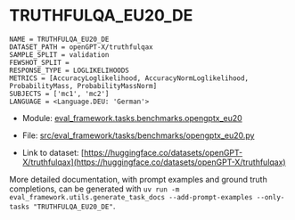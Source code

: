 # TRUTHFULQA_EU20_DE

````
NAME = TRUTHFULQA_EU20_DE
DATASET_PATH = openGPT-X/truthfulqax
SAMPLE_SPLIT = validation
FEWSHOT_SPLIT =
RESPONSE_TYPE = LOGLIKELIHOODS
METRICS = [AccuracyLoglikelihood, AccuracyNormLoglikelihood, ProbabilityMass, ProbabilityMassNorm]
SUBJECTS = ['mc1', 'mc2']
LANGUAGE = <Language.DEU: 'German'>
````

- Module: [eval_framework.tasks.benchmarks.opengptx_eu20](eval_framework.tasks.benchmarks.opengptx_eu20)

- File: [src/eval_framework/tasks/benchmarks/opengptx_eu20.py](../../src/eval_framework/tasks/benchmarks/opengptx_eu20.py)

- Link to dataset: [https://huggingface.co/datasets/openGPT-X/truthfulqax](https://huggingface.co/datasets/openGPT-X/truthfulqax)

More detailed documentation, with prompt examples and ground truth completions, can be generated with `uv run -m eval_framework.utils.generate_task_docs --add-prompt-examples --only-tasks "TRUTHFULQA_EU20_DE"`.

